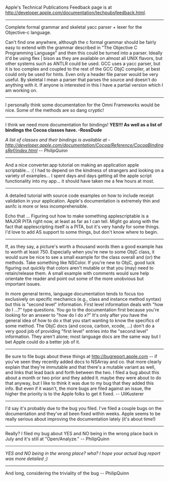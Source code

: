 Apple's Technical Publications Feedback page is at http://developer.apple.com/documentation/techpubsfeedback.html.

----

Complete formal grammar and skeletal yacc parser + lexer  for the Objective-c language. 

Can't find one anywhere, although the c formal grammar should be fairly easy to extend with the grammar described in "The Objective C Programming Language" and then this could be turned into a parser. Ideally it'd be using flex | bison as they are available on almost all UNIX flavors, but other systems such as ANTLR could be used. GCC uses a yacc parser, but it is too complex and coupled to the rest of the GCC ObjC compiler, at best could only be used for hints. Even only a header file parser would be very useful. By skeletal I mean a parser that parses the source and doesn't do anything with it. If anyone is interested in this I have a partial version which I am working on.

----
I personally think some documentation for the Omni Frameworks would be nice.  Some of the methods are so dang cryptic!

----
I think we need more documentation for bindings! **YES!!!  As well as a list of bindings the Cocoa classes have. -RossDude**

*A list of classes and their bindings is available at -
http://developer.apple.com/documentation/Cocoa/Reference/CocoaBindingsRef/index.html
-- PhilipQuinn*

----
And a nice converter.app tutorial on making an application apple scriptable... :(  I had to depend on the kindness of strangers and looking on a variety of examples... I spent days and days getting all the apple script functionality into my app... it should have taken me a few hours at most.

----
A detailed tutorial with source code examples on how to include receipt validation in your application. Apple's documentation is extremely thin and asn1c is more or less incomprehensible.

Echo that ... Figuring out how to make something applescriptable is a MAJOR PITA right now, at least as far as I can tell. Might go along with the fact that applescripting itself is a PITA, but it's very handy for some things. I'd love to add AS support to some things, but don't know where to begin.

----
If, as they say, a picture's worth a thousand words then a good example has to worth at least 750. Especially when you're new to some ObjC class, it would sure be nice to see a small example for the class overall and (or) the methods. Take something like NSColor. If you're new to ObjC, good luck figuring out quickly that colors aren't mutable or that you (may) need to retain/release them. A small example with comments would sure help orientate the reader and point out some of the more unobvious but important issues.

In more general terms, language documentation tends to focus too exclusively on specific mechanics (e.g., class and instance method syntax) but this is "second level" information. First level information deals with "how do I ...?" type questions. You go to the documentation first because you're looking for an answer to "how do I do *x*?" It's only after you have the general idea of how to do *x* that you start wanting to know the specifics of some method. The ObjC docs (and cocoa, carbon, xcode, ...) don't do a very good job of providing "first level" entries into the "second level" information. They aren't alone; most language docs are the same way but I bet Apple could do a better job of it.

----

Be sure to file bugs about these things at http://bugreport.apple.com -- if you've seen they recently added docs to NSArray and co. that more clearly explain that they're immutable and that there's a mutable variant as well, and links that lead back and forth between the two. I filed a bug about this about a month or two prior and they added it. maybe they were about to do that anyway, but I like to think it was due to my bug that they added this info. But even if it wasn't, the more bugs are filed against an issue, the higher the priority is to the Apple folks to get it fixed. -- UliKusterer

----

I'd say it's probably due to the bug you filed. I've filed a couple bugs on the documentation and they've all been fixed within weeks. Apple seems to be really serious about improving the documentation lately (it's about time!)

----

Really? I filed my bug about YES and NO being in the wrong place back in July and it's still at "Open/Analyze." -- PhilipQuinn

----

*YES and NO being in the wrong place? wha? I hope your actual bug report was more detailed ;)*

----

And long, considering the triviality of the bug -- PhilipQuinn

